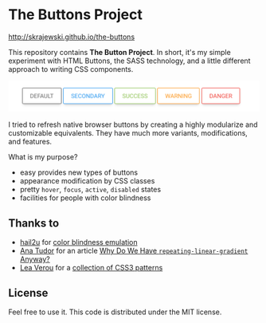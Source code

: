 The Buttons Project
===============================

http://skrajewski.github.io/the-buttons

This repository contains **The Button Project**. In short, it's my simple experiment with HTML Buttons, the SASS technology, and a little different approach to writing CSS components.

![Button screenshot](_resource/buttons.png)

I tried to refresh native browser buttons by creating a highly modularize and customizable equivalents. They have much more variants, modifications, and features.

What is my purpose?
- easy provides new types of buttons
- appearance modification by CSS classes
- pretty `hover`, `focus`, `active`, `disabled` states
- facilities for people with color blindness

## Thanks to
- [hail2u](https://github.com/hail2u) for [color blindness emulation](https://github.com/hail2u/color-blindness-emulation)
- [Ana Tudor](https://css-tricks.com/author/thebabydino/) for an article [Why Do We Have `repeating-linear-gradient` Anyway?](https://css-tricks.com/why-do-we-have-repeating-linear-gradient-anyway/)
- [Lea Verou](http://lea.verou.me/) for a [collection of CSS3 patterns](http://lea.verou.me/css3patterns/)

## License
Feel free to use it. This code is distributed under the MIT license.
